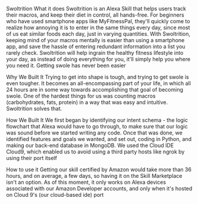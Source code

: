 Swoltrition
What it does
Swoltrition is an Alexa Skill that helps users track their macros, and keep their diet in control, all hands-free. For beginners who have used smartphone apps like MyFitnessPal, they'll quickly come to realize how annoying it is to enter in the same things every day, since most of us eat similar foods each day, just in varying quantities. With Swoltrition, keeping mind of your macros mentally is easier than using a smartphone app, and save the hassle of entering redundant information into a list you rarely check. Swoltrition will help ingrain the healthy fitness lifestyle into your day, as instead of doing everything for you, it'll simply help you where you need it. Getting swole has never been easier

Why We Built It
Trying to get into shape is tough, and trying to get swole is even tougher. It becomes an all-encompassing part of your life, in which all 24 hours are in some way towards accomplishing that goal of becoming swole. One of the hardest things for us was counting macros (carbohydrates, fats, protein) in a way that was easy and intuitive. Swoltrition solves that.

How We Built It
We first began by identifying our intent schema - the logic flowchart that Alexa would have to go through, to make sure that our logic was sound before we started writing any code. Once that was done, we identified features and goals we wanted, and set out, coding in Python, and making our back-end database in MongoDB. We used the Cloud IDE Cloud9, which enabled us to avoid using a third party hosts like ngrok by using their port itself

How to use it
Getting our skill certified by Amazon would take more than 36 hours, and on average, a few days, so having it on the Skill Marketplace isn't an option. As of this moment, it only works on Alexa devices associated with our Amazon Developer accounts, and only when it's hosted on Cloud 9's (our cloud-based ide) port
